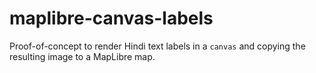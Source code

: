 # maplibre-canvas-labels
Proof-of-concept to render Hindi text labels in a `canvas` and copying the resulting image to a MapLibre map.
